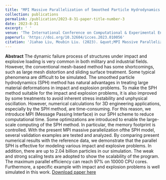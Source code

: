 ```yaml
---
title: "MPI Massive Parallelization of Smoothed Particle Hydrodynamics for Simulation of Impact and Explosion Problems"
collection: publications
permalink: /publication/2023-8-31-paper-title-number-3
date: 2023-8-31
excerpt: ' '
venue: 'The International Conference on Computational & Experimental Engineering and Sciences'
paperurl: 'https://doi.org/10.32604/icces.2023.010056'
citation: 'Jiahao Liu, Moubin Liu. (2023). &quot;MPI Massive Parallelization of Smoothed Particle Hydrodynamics for Simulation of Impact and Explosion Problems.&quot; <i>The International Conference on Computational & Experimental Engineering and Sciences</i>. 25(3), 1-1.'
---
```



**Abstract**
The dynamic failure process of structures under impact and explosive loading is very common in both military and industrial fields. However, the conventional mesh-based method has some shortcomings, such as large mesh distortion and sliding surface treatment. Some typical phenomena are difficult to be simulated. The smoothed particle hydrodynamics (SPH) method has natural advantages in treating large material deformations in impact and explosion problems. To make the SPH method suitable for the impact and explosion problems, it is also improved by some treatments to avoid inherent stress instability and unphysical oscillation. However, numerical calculations for 3D engineering applications, especially by the SPH method, are time-consuming. For this reason, we introduce MPI (Message Passing Interface) in our SPH scheme to reduce computational time. Some optimizations are introduced to enable the large-scale computing of the SPH method. In particular, the memory footprint is controlled. With the present MPI massive parallelization ofthe SPH model, several validation examples are tested and analyzed. By comparing present numerical results with the reference data, we demonstrate that the parallel SPH is effective for modeling various impact and explosive problems. In addition, there are up to 2.04 billion particles in our simulation. The weak and strong scaling tests are adopted to show the scalability of the program. The maximum parallel efficiency can reach 97% on 10000 CPU cores. Furthermore, a specific example with impact and explosion problems is well simulated in this work.
[Download paper here](https://doi.org/10.32604/icces.2023.010056)
